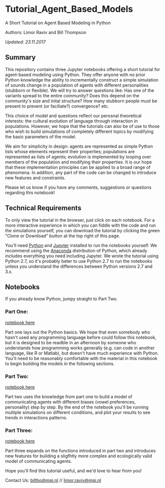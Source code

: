 # Tutorial_Agent_Based_Models
A Short Tutorial on Agent Based Modeling in Python

Authors: Limor Raviv and Bill Thompson

*Updated: 23.11.2017*

## Summary

This repository contains three Jupyter notebooks offering a short tutorial for agent-based modeling using Python.
They offer anyone with no prior Python knowledge the ability to incrementally construct a simple simulation of sounds change in a population of agents with different personalities (stubborn or flexible). We will try to answer questions like: Has one of the variants spread to the entire community? Does this depend on the community's size and inital structure? How many stubborn people must be present to prevent (or faciliate?) convergence? etc.

This choice of model and questions reflect our perosnal theoretical interests: the cultural evolution of language through interaction in populations. However, we hope that the tutorials can also be of use to those who wish to build simulations of completely different topics by modifying the basic parameters of the model. 

We aim for simplicity in design: agents are represented as simple Python lists whose elements represent their properties; populations are represented as lists of agents; evolution is implemented by looping over members of the population and modifying their properties. It is our hope that these implementation principles can be applied to a broad range of phenomena.
In addition, any part of the code can be changed to introduce new features and constraints. 

Please let us know if you have any comments, suggestions or questions regarding this notebook!          
    

## Technical Requirements

To only view the tutorial in the browser, just click on each notebook. 
For a more interactive experience in which you can fiddle with the code and run the simulations yourself, you can download the tutorial by clicking the green "Clone or Download" button at the top right of this page. 

You'll need [Python](https://www.python.org/downloads/) and [Jupyter](http://jupyter.org) installed to run the notebooks yourself. We recommend using the [Anaconda](https://anaconda.org/anaconda/python) distribution of Python, which already includes everything you need including Jupyter. We wrote the tutorial using Python 2.7, so it's probably beter to use Python 2.7 to run the notebooks unless you understand the differences between Python versions 2.7 and 3.x.


## Notebooks
If you already know Python, jumpy straight to Part Two. 

### Part One:

[notebook here](https://github.com/Limor-Raviv/Tutorial_Agent_Based_Models/blob/master/Part%201%20-%20Python%20Basics%20for%20Agent%20Based%20Modelling.ipynb)

Part one lays out the Python basics. We hope that even somebody who hasn't used any programming language before could follow this notebook, but it is designed to be readble in an afternoon by someone who understands how programming works generally (e.g. can code in another language, like R or Matlab), but doesn't have much experience with  Python. 
You'll need to be reasonably comfortable with the material in this notebook to begin building the models in the following sections. 

### Part Two:

[notebook here](https://github.com/Limor-Raviv/Tutorial_Agent_Based_Models/blob/master/Part%202%20-%20A%20Simple%20Agent%20Based%20Model%20in%20Python.ipynb)

Part two uses the knowledge from part one to build a model of communicating agents with different biases (vowel preferences, personality) step by step.
By the end of the notebook you'll be running multiple simulations on different conditions, and plot your results to see trends in interactions patterns.

### Part Three:

[notebook here](https://github.com/Limor-Raviv/Tutorial_Agent_Based_Models/blob/master/Part%203%20-%20A%20slightly%20More%20Complex%20Agent%20Based%20Model.ipynb)

Part three expands on the functions introduced in part two and introduces new features for building a sligfhtly more complex and ecologically valid model of communicating agents.



Hope you'll find this tutorial useful, and we'd love to hear from you!

Contact Us: biltho@mpi.nl // limor.raviv@mpi.nl

 
